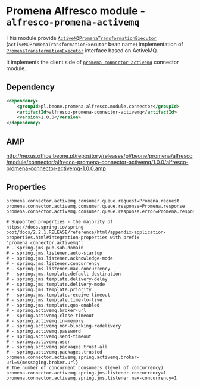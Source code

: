 # Promena Alfresco module - `alfresco-promena-activemq`
This module provide [`ActiveMQPromenaTransformationExecutor`](./src/main/kotlin/pl/beone/promena/alfresco/module/connector/activemq/external/transformation/ActiveMQPromenaTransformationExecutor.kt) (`activeMQPromenaTransformationExecutor` bean name) implementation of [`PromenaTransformationExecutor`](./../../alfresco-promena-core/src/main/kotlin/pl/beone/promena/alfresco/module/core/contract/transformation/PromenaTransformationExecutor.kt) interface based on ActiveMQ.

It implements the client side of [`promena-connector-activemq`](https://gitlab.office.beone.pl/promena/promena/tree/master/module/connector/activemq) connector module.

## Dependency
```xml
<dependency>
    <groupId>pl.beone.promena.alfresco.module.connector</groupId>
    <artifactId>alfresco-promena-connector-activemq</artifactId>
    <version>1.0.0</version>
</dependency>
```

## AMP
http://nexus.office.beone.pl/repository/releases/pl/beone/promena/alfresco/module/connector/alfresco-promena-connector-activemq/1.0.0/alfresco-promena-connector-activemq-1.0.0.amp

## Properties
```properties
promena.connector.activemq.consumer.queue.request=Promena.request
promena.connector.activemq.consumer.queue.response=Promena.response
promena.connector.activemq.consumer.queue.response.error=Promena.response.error

# Supported properties - the majority of https://docs.spring.io/spring-boot/docs/2.2.1.RELEASE/reference/html/appendix-application-properties.html#integration-properties with prefix "promena.connector.activemq":
# - spring.jms.pub-sub-domain
# - spring.jms.listener.auto-startup
# - spring.jms.listener.acknowledge-mode
# - spring.jms.listener.concurrency
# - spring.jms.listener.max-concurrency
# - spring.jms.template.default-destination
# - spring.jms.template.delivery-delay
# - spring.jms.template.delivery-mode
# - spring.jms.template.priority
# - spring.jms.template.receive-timeout
# - spring.jms.template.time-to-live
# - spring.jms.template.qos-enabled
# - spring.activemq.broker-url
# - spring.activemq.close-timeout
# - spring.activemq.in-memory
# - spring.activemq.non-blocking-redelivery
# - spring.activemq.password
# - spring.activemq.send-timeout
# - spring.activemq.user
# - spring.activemq.packages.trust-all
# - spring.activemq.packages.trusted
promena.connector.activemq.spring.activemq.broker-url=${messaging.broker.url}
# The number of concurrent consumers (level of concurrency)
promena.connector.activemq.spring.jms.listener.concurrency=1
promena.connector.activemq.spring.jms.listener.max-concurrency=1
```